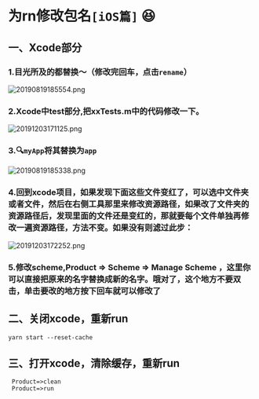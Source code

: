 # 为rn修改包名`[iOS篇]` 😆

## 一、Xcode部分

### 1.目光所及的都替换～（修改完回车，点击`rename`）
![20190819185554.png](https://i.loli.net/2019/08/19/ObrZln4SdWok3a1.png)

### 2.Xcode中test部分,把xxTests.m中的代码修改一下。

![20191203171125.png](https://i.loli.net/2019/12/03/gX5sYWhlaFNm9HP.png)

### 3.🔍`myApp`将其替换为`app`
![20190819185338.png](https://i.loli.net/2019/08/19/Mlq5hL3Qn2dieHb.png)

### 4.回到xcode项目，如果发现下面这些文件变红了，可以选中文件夹或者文件，然后在右侧工具那里来修改资源路径，如果改了文件夹的资源路径后，发现里面的文件还是变红的，那就要每个文件单独再修改一遍资源路径，方法不变。如果没有则滤过此步：
![20191203172252.png](https://i.loli.net/2019/12/03/9a5pBFYxdqZuWvb.png)

### 5.修改scheme,Product => Scheme => Manage Scheme ，这里你可以直接把原来的名字替换成新的名字。哦对了，这个地方不要双击，单击要改的地方按下回车就可以修改了

## 二、关闭xcode，重新run
```bish
yarn start --reset-cache
```

## 三、打开xcode，清除缓存，重新run
```bish
 Product=>clean
 Product=>run
```